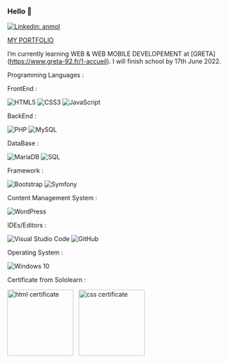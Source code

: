### Hello 👋
[![Linkedin: anmol](https://img.shields.io/badge/-LinkedIn-blue?style=flat-square&logo=Linkedin&logoColor=white&link=https://www.linkedin.com/in/norbu-gyachung/)](https://www.linkedin.com/in/norbu-gyachung/) &nbsp; 

[MY PORTFOLIO](https://norbuw.github.io)


I’m currently learning WEB & WEB MOBILE DEVELOPEMENT at [GRETA] (https://www.greta-92.fr/1-accueil). 
I will finish school by 17th June 2022.

Programming Languages :

FrontEnd :

![HTML5](https://img.shields.io/badge/html5-%23E34F26.svg?style=for-the-badge&logo=html5&logoColor=white)
![CSS3](https://img.shields.io/badge/css3-%231572B6.svg?style=for-the-badge&logo=css3&logoColor=white)
![JavaScript](https://img.shields.io/badge/javascript-%23323330.svg?style=for-the-badge&logo=javascript&logoColor=%23F7DF1E)

BackEnd : 

  ![PHP](https://img.shields.io/badge/PHP-%2343853D.svg?style=for-the-badge&logo=php&logoColor=white)
  ![MySQL](https://img.shields.io/badge/MySQL-%2343853D.svg?style=for-the-badge&logo=mysql&logoColor=white)

DataBase : 

![MariaDB](https://img.shields.io/badge/MariaDB-%2343853D.svg?style=for-the-badge&logo=mariadbgoColor=white)
![SQL](https://img.shields.io/badge/SQL-%2343853D.svg?style=for-the-badge&logo=sql&logoColor=white)

Framework :

  ![Bootstrap](https://img.shields.io/badge/Bootstrap-%2343853D.svg?style=for-the-badge&logo=bootstrap&logoColor=white)
  ![Symfony](https://img.shields.io/badge/Symfony-%2343853D.svg?style=for-the-badge&logo=symfony&logoColor=white)
  
Content Management System :

 ![WordPress](https://img.shields.io/badge/WordPress-%2343853D.svg?style=for-the-badge&logo=wordpress&logoColor=white)

IDEs/Editors :

![Visual Studio Code](https://img.shields.io/badge/VisualStudioCode-0078d7.svg?style=for-the-badge&logo=visual-studio-code&logoColor=white)
![GitHub](https://img.shields.io/badge/github-%23121011.svg?style=for-the-badge&logo=github&logoColor=white)

Operating System :

![Windows 10](https://img.shields.io/badge/Windows-0078D6?style=for-the-badge&logo=windows&logoColor=white)

Certificate from Sololearn :



<img src="https://www.sololearn.com/Certificate/1014-13244910/jpg/" alt="html certificate" width="150" />  &nbsp; <img src="https://www.sololearn.com/Certificate/1023-13244910/jpg/" alt="css certificate" width="150"/>
